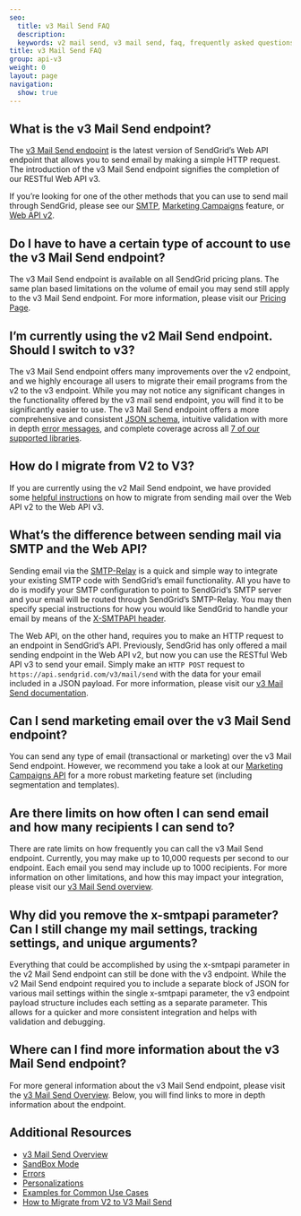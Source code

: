```yaml
---
seo:
  title: v3 Mail Send FAQ
  description:
  keywords: v2 mail send, v3 mail send, faq, frequently asked questions
title: v3 Mail Send FAQ
group: api-v3
weight: 0
layout: page
navigation:
  show: true
---
```


## 	What is the v3 Mail Send endpoint?

The [v3 Mail Send endpoint](https://sendgrid.com/docs/API_Reference/Web_API_v3/Mail/index.html) is the latest version of SendGrid’s Web API endpoint that allows you to send email by making a simple HTTP request. The introduction of the v3 Mail Send endpoint signifies the completion of our RESTful Web API v3.

If you’re looking for one of the other methods that you can use to send mail through SendGrid, please see our [SMTP]({{root_url}}/for-developers/sending-email/getting-started-smtp/), [Marketing Campaigns]({{root_url}}/user-interface/sending-email/how-to-send-email/) feature, or [Web API v2](https://sendgrid.com/docs/API_Reference/Web_API/mail.html).

## 	Do I have to have a certain type of account to use the v3 Mail Send endpoint?

The v3 Mail Send endpoint is available on all SendGrid pricing plans. The same plan based limitations on the volume of email you may send still apply to the v3 Mail Send endpoint. For more information, please visit our [Pricing Page](https://sendgrid.com/pricing).

## 	I’m currently using the v2 Mail Send endpoint. Should I switch to v3?

The v3 Mail Send endpoint offers many improvements over the v2 endpoint, and we highly encourage all users to migrate their email programs from the v2 to the v3 endpoint. While you may not notice any significant changes in the functionality offered by the v3 mail send endpoint, you will find it to be significantly easier to use. The v3 Mail Send endpoint offers a more comprehensive and consistent [JSON schema](https://sendgrid.com/docs/API_Reference/Web_API_v3/Mail/index.html#-Request-Body-Parameters), intuitive validation with more in depth [error messages](https://sendgrid.com/docs/API_Reference/Web_API_v3/Mail/errors.html), and complete coverage across all [7 of our supported libraries]({{root_url}}/for-developers/sending-email/libraries/).

## 	How do I migrate from V2 to V3?

If you are currently using the v2 Mail Send endpoint, we have provided some [helpful instructions]({{root_url}}/for-developers/sending-email/migrating-from-v2-to-v3-mail-send/integrating-with-the-smtp-api/) on how to migrate from sending mail over the Web API v2 to the Web API v3.

## 	What’s the difference between sending mail via SMTP and the Web API?

Sending email via the [SMTP-Relay]({{root_url}}/for-developers/sending-email/) is a quick and simple way to integrate your existing SMTP code with SendGrid’s email functionality. All you have to do is modify your SMTP configuration to point to SendGrid’s SMTP server and your email will be routed through SendGrid’s SMTP-Relay. You may then specify special instructions for how you would like SendGrid to handle your email by means of the [X-SMTPAPI header]({{root_url}}/for-developers/sending-email/building-an-smtp-email/).

The Web API, on the other hand, requires you to make an HTTP request to an endpoint in SendGrid’s API. Previously, SendGrid has only offered a mail sending endpoint in the Web API v2, but now you can use the RESTful Web API v3 to send your email. Simply make an `HTTP POST` request to `https://api.sendgrid.com/v3/mail/send` with the data for your email included in a JSON payload. For more information, please visit our [v3 Mail Send documentation](https://sendgrid.com/docs/API_Reference/Web_API_v3/Mail/index.html).

## 	Can I send marketing email over the v3 Mail Send endpoint?

You can send any type of email (transactional or marketing) over the v3 Mail Send endpoint. However, we recommend you take a look at our [Marketing Campaigns API](https://sendgrid.com/docs/API_Reference/Web_API_v3/Marketing_Campaigns/index.html) for a more robust marketing feature set (including segmentation and templates).

## 	Are there limits on how often I can send email and how many recipients I can send to?

There are rate limits on how frequently you can call the v3 Mail Send endpoint. Currently, you may make up to 10,000 requests per second to our endpoint. Each email you send may include up to 1000 recipients. For more information on other limitations, and how this may impact your integration, please visit our [v3 Mail Send overview](https://sendgrid.com/docs/API_Reference/Web_API_v3/Mail/index.html).

## 	Why did you remove the x-smtpapi parameter? Can I still change my mail settings, tracking settings, and unique arguments?

Everything that could be accomplished by using the x-smtpapi parameter in the v2 Mail Send endpoint can still be done with the v3 endpoint. While the v2 Mail Send endpoint required you to include a separate block of JSON for various mail settings within the single x-smtpapi parameter, the v3 endpoint payload structure includes each setting as a separate parameter. This allows for a quicker and more consistent integration and helps with validation and debugging.

## 	Where can I find more information about the v3 Mail Send endpoint?

For more general information about the v3 Mail Send endpoint, please visit the [v3 Mail Send Overview](https://sendgrid.com/docs/API_Reference/Web_API_v3/Mail/index.html). Below, you will find links to more in depth information about the endpoint.

## Additional Resources

* [v3 Mail Send Overview](https://sendgrid.com/docs/API_Reference/Web_API_v3/Mail/index.html)
* [SandBox Mode]({{root_url}}/for-developers/sending-email/sandbox-mode/)
* [Errors](https://sendgrid.com/docs/API_Reference/Web_API_v3/Mail/errors.html)
* [Personalizations]({{root_url}}/for-developers/sending-email/personalizations/)
* [Examples for Common Use Cases]({{root_url}}/for-developers/sending-email/curl-examples/)
* [How to Migrate from V2 to V3 Mail Send]({{root_url}}/for-developers/sending-email/migrating-from-v2-to-v3-mail-send/)
